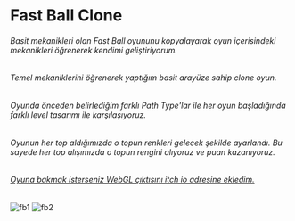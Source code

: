 # Fast Ball Clone
###### Basit mekanikleri olan Fast Ball oyununu kopyalayarak oyun içerisindeki mekanikleri öğrenerek kendimi geliştiriyorum.
###### Temel mekaniklerini öğrenerek yaptığım basit arayüze sahip clone oyun.
###### Oyunda önceden belirlediğim farklı Path Type'lar ile her oyun başladığında farklı level tasarımı ile karşılaşıyoruz.
###### Oyunun her top aldığımızda o topun renkleri gelecek şekilde ayarlandı. Bu sayede her top alışımızda o topun rengini alıyoruz ve puan kazanıyoruz.

###### [Oyuna bakmak isterseniz WebGL çıktısını itch io adresine ekledim.](https://smtycll.itch.io/fast-ball-cl)
######
######
######
![fb1](https://user-images.githubusercontent.com/42150041/236273834-c90d5fef-cc7f-4e9a-bda6-1c73dbf5b58a.png) ![fb2](https://user-images.githubusercontent.com/42150041/236273901-cd09d438-78c3-471e-9de8-befa2f49d608.png)



